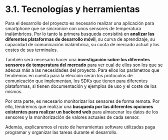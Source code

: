 # 3.1. Tecnologías y herramientas

Para el desarrollo del proyecto es necesario realizar una aplicación para smartphone que se sincronice con unos sensores de temperatura inalámbricos. Por lo tanto la primera busqueda consistirá en **analizar las diferentes plataformas de desarrollo móvil**, su curva de aprendizaje, su capacidad de comunicación inalámbrica, su cuota de mercado actual y los costes de sus terminales.

También será necesario hacer una **investigación sobre los diferentes sensores de temperatura del mercado** para ver cual de ellos son los que se adecua más a las necesidades del proyecto. Para ellos los parámetros que tendremos en cuenta para la elección serán los protocolos de comunicación que implementan, los SDKs que tienen para diferentes plataformas, si tienen documentación y ejemplos de uso y el coste de los mismos.

Por otra parte, es necesario monitorizar los sensores de forma remota. Por ello, tendremos que realizar una **busqueda por las diferentes opciones existentes para realizar un backend web** para almacenar los datos de los sensores y la monitorización de valores actuales de cada sensor.

Además, explicaremos el resto de herramientas software utilizadas paga programar y organizar las tareas durante el desarrollo.